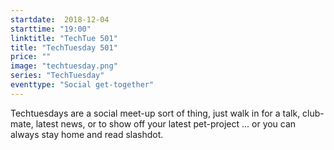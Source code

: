 ```yaml
---
startdate:  2018-12-04
starttime: "19:00"
linktitle: "TechTue 501"
title: "TechTuesday 501"
price: ""
image: "techtuesday.png"
series: "TechTuesday"
eventtype: "Social get-together"
---
```


Techtuesdays are a social meet-up sort of thing, just walk in for a talk, club-mate, latest news, or to show off your latest pet-project ... or you can always stay home and read slashdot.
